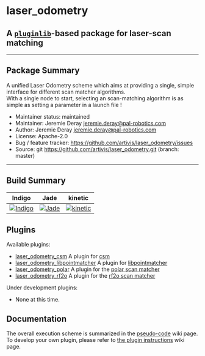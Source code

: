 # laser_odometry
## A [`pluginlib`](http://wiki.ros.org/pluginlib)-based package for **laser-scan matching**
---
## Package Summary
A unified Laser Odometry scheme which aims at providing a single, simple interface for different scan matcher algorithms.  
With a single node to start, selecting an scan-matching algorithm is as simple as setting a parameter in a launch file !

- Maintainer status: maintained
- Maintainer: Jeremie Deray <jeremie.deray@pal-robotics.com>
- Author: Jeremie Deray <jeremie.deray@pal-robotics.com>
- License: Apache-2.0
- Bug / feature tracker: https://github.com/artivis/laser_odometry/issues
- Source: git https://github.com/artivis/laser_odometry.git (branch: master)

<!-- [![Build Status](https://travis-ci.org/artivis/laser_odometry.svg?branch=master)](https://travis-ci.org/artivis/laser_odometry) -->
---
## Build Summary
| Indigo            | Jade              | kinetic            |
|-------------------|-------------------|--------------------|
| [![Indigo][1]][5] | [![Jade][2]][5]   | [![kinetic][3]][5] |

[1]: https://travis-matrix-badges.herokuapp.com/repos/artivis/laser_odometry/branches/master/1
[2]: https://travis-matrix-badges.herokuapp.com/repos/artivis/laser_odometry/branches/master/4
[3]: https://travis-matrix-badges.herokuapp.com/repos/artivis/laser_odometry/branches/master/7
[5]: https://travis-ci.org/artivis/laser_odometry

## Plugins
Available plugins:

-   [laser_odometry_csm](https://github.com/artivis/laser_odometry_csm) A plugin for [csm](https://github.com/AndreaCensi/csm)
-   [laser_odometry_libpointmatcher](https://github.com/artivis/laser_odometry_libpointmatcher) A plugin for [libpointmatcher](https://github.com/ethz-asl/libpointmatcher)
-   [laser_odometry_polar](https://github.com/artivis/laser_odometry_polar) A plugin for the [polar scan matcher](https://github.com/ccny-ros-pkg/scan_tools/tree/indigo/polar_scan_matcher)
-   [laser_odometry_rf2o](https://github.com/artivis/laser_odometry_rf2o) A plugin for the [rf2o scan matcher](https://github.com/artivis/rf2o_laser_odometry)

Under development plugins:

-   None at this time.

<!-- -  [laser_odometry_gpar](https://github.com/artivis/laser_odometry_gpar) -->

## Documentation
The overall execution scheme is summarized in the [pseudo-code](https://github.com/artivis/laser_odometry/wiki/Overall-execution-pseudo-code) wiki page.  
To develop your own plugin, please refer to [the plugin instructions](https://github.com/artivis/laser_odometry/wiki/Create-a-plugin) wiki page.
